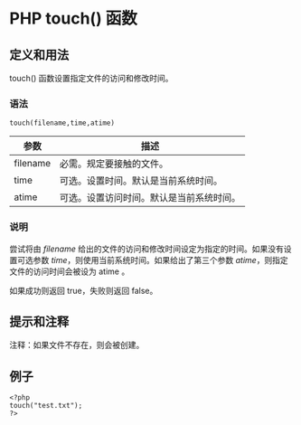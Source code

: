 # PHP touch() 函数



## 定义和用法

touch() 函数设置指定文件的访问和修改时间。

### 语法

```
touch(filename,time,atime)
```

| 参数 | 描述 |
| --- | --- |
| filename | 必需。规定要接触的文件。 |
| time | 可选。设置时间。默认是当前系统时间。 |
| atime | 可选。设置访问时间。默认是当前系统时间。 |

### 说明

尝试将由 _filename_ 给出的文件的访问和修改时间设定为指定的时间。如果没有设置可选参数 _time_，则使用当前系统时间。如果给出了第三个参数 _atime_，则指定文件的访问时间会被设为 atime 。

如果成功则返回 true，失败则返回 false。

## 提示和注释

注释：如果文件不存在，则会被创建。

## 例子

```
<?php
touch("test.txt");
?>
```



